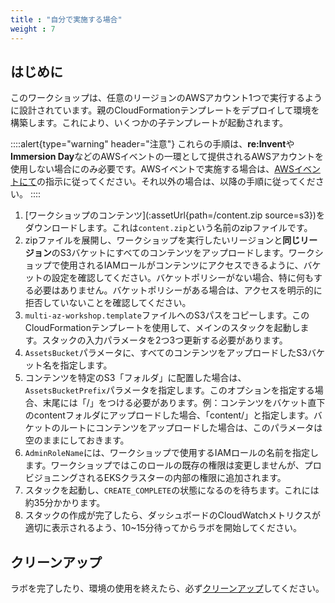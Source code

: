 ```yaml
---
title : "自分で実施する場合"
weight : 7
---
```


## はじめに
このワークショップは、任意のリージョンのAWSアカウント1つで実行するように設計されています。親のCloudFormationテンプレートをデプロイして環境を構築します。これにより、いくつかの子テンプレートが起動されます。 


::::alert{type="warning" header="注意"}
これらの手順は、**re\:Invent**や**Immersion Day**などのAWSイベントの一環として提供されるAWSアカウントを使用しない場合にのみ必要です。AWSイベントで実施する場合は、[AWSイベントにて](/prerequisites/aws-event)の指示に従ってください。それ以外の場合は、以降の手順に従ってください。
::::

1. [ワークショップのコンテンツ](:assetUrl{path=/content.zip source=s3})をダウンロードします。これは`content.zip`という名前のzipファイルです。
2. zipファイルを展開し、ワークショップを実行したいリージョンと**同じリージョン**のS3バケットにすべてのコンテンツをアップロードします。ワークショップで使用されるIAMロールがコンテンツにアクセスできるように、バケットの設定を確認してください。バケットポリシーがない場合、特に何もする必要はありません。バケットポリシーがある場合は、アクセスを明示的に拒否していないことを確認してください。
3. `multi-az-workshop.template`ファイルへのS3パスをコピーします。このCloudFormationテンプレートを使用して、メインのスタックを起動します。スタックの入力パラメータを2つ3つ更新する必要があります。 
4. `AssetsBucket`パラメータに、すべてのコンテンツをアップロードしたS3バケット名を指定します。
5. コンテンツを特定のS3「フォルダ」に配置した場合は、`AssetsBucketPrefix`パラメータを指定します。このオプションを指定する場合、末尾には「/」をつける必要があります。例：コンテンツをバケット直下のcontentフォルダにアップロードした場合、「content/」と指定します。バケットのルートにコンテンツをアップロードした場合は、このパラメータは空のままにしておきます。
6. `AdminRoleName`には、ワークショップで使用するIAMロールの名前を指定します。ワークショップではこのロールの既存の権限は変更しませんが、プロビジョニングされるEKSクラスターの内部の権限に追加されます。
7. スタックを起動し、`CREATE_COMPLETE`の状態になるのを待ちます。これには約35分かかります。
8. スタックの作成が完了したら、ダッシュボードのCloudWatchメトリクスが適切に表示されるよう、10~15分待ってからラボを開始してください。

## クリーンアップ
ラボを完了したり、環境の使用を終えたら、必ず[クリーンアップ](/cleanup)してください。